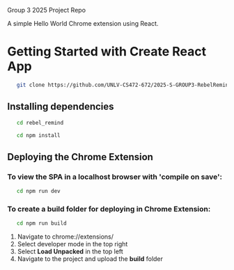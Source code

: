 Group 3 2025 Project Repo

A simple Hello World Chrome extension using React. 

# Getting Started with Create React App

```sh
   git clone https://github.com/UNLV-CS472-672/2025-S-GROUP3-RebelRemind.git
```


## Installing dependencies

```sh
   cd rebel_remind
```
```sh
   cd npm install
```

## Deploying the Chrome Extension

### To view the SPA in a localhost browser with 'compile on save':

```sh
   cd npm run dev
```

### To create a build folder for deploying in Chrome Extension:

```sh
   cd npm run build
```

1. Navigate to chrome://extensions/
2. Select developer mode in the top right
3. Select **Load Unpacked** in the top left
4. Navigate to the project and upload the **build** folder



